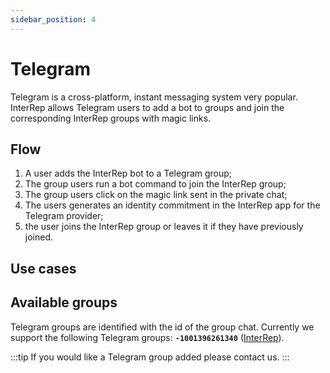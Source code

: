 ```yaml
---
sidebar_position: 4
---
```


# Telegram

Telegram is a cross-platform, instant messaging system very popular. InterRep allows Telegram users to add a bot to groups and join the corresponding InterRep groups with magic links.

## Flow

1. A user adds the InterRep bot to a Telegram group;
2. The group users run a bot command to join the InterRep group;
3. The group users click on the magic link sent in the private chat;
4. The users generates an identity commitment in the InterRep app for the Telegram provider;
5. the user joins the InterRep group or leaves it if they have previously joined.

## Use cases

## Available groups

Telegram groups are identified with the id of the group chat. Currently we support the following Telegram groups: **`-1001396261340`** ([InterRep](https://t.me/interrep)).

:::tip
If you would like a Telegram group added please contact us.
:::
